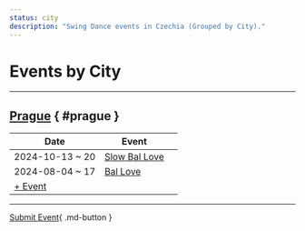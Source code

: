 ```yaml
---
status: city
description: "Swing Dance events in Czechia (Grouped by City)."
---
```


# Events by City

---

## <a id=prague></a>[Prague](#prague) { #prague }

| Date | Event | |
| --- | --- | --- |
| 2024-10-13 ~ 20 | [Slow Bal Love](slow-bal-love-2024.md) |  |
| 2024-08-04 ~ 17 | [Bal Love](bal-love-2024.md) |  |
| [+ Event](https://github.com/swingdance/events/issues/new?assignees=&labels=add+event&projects=&template=02-add_entity.yml&title=%5B2024%2Fcs_CZ%5D%20Add%20Event%3A%20%3CName%3E&region=cs_CZ&province=Prague&city=Prague&org_id=&date_starts=2024-&date_ends=2024-)

---

[Submit Event](https://github.com/swingdance/events/issues/new?assignees=&labels=add+event&projects=&template=02-add_entity.yml&title=%5Bcs_CZ%5D%20Add%20Event%3A%20%3CName%3E&region=cs_CZ&province=&city=&org_id=2024){ .md-button }
